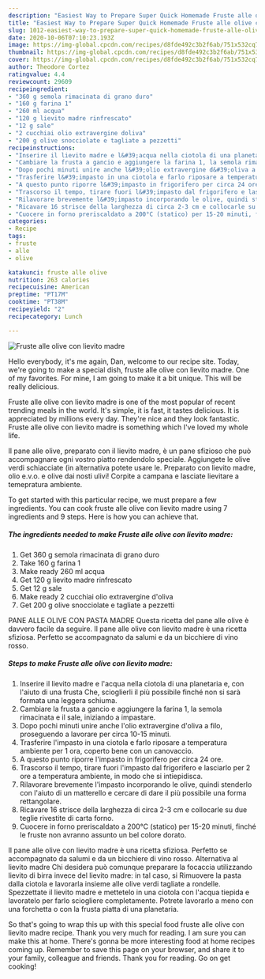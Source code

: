 ```yaml
---
description: "Easiest Way to Prepare Super Quick Homemade Fruste alle olive con lievito madre"
title: "Easiest Way to Prepare Super Quick Homemade Fruste alle olive con lievito madre"
slug: 1012-easiest-way-to-prepare-super-quick-homemade-fruste-alle-olive-con-lievito-madre
date: 2020-10-06T07:10:23.193Z
image: https://img-global.cpcdn.com/recipes/d8fde492c3b2f6ab/751x532cq70/fruste-alle-olive-con-lievito-madre-recipe-main-photo.jpg
thumbnail: https://img-global.cpcdn.com/recipes/d8fde492c3b2f6ab/751x532cq70/fruste-alle-olive-con-lievito-madre-recipe-main-photo.jpg
cover: https://img-global.cpcdn.com/recipes/d8fde492c3b2f6ab/751x532cq70/fruste-alle-olive-con-lievito-madre-recipe-main-photo.jpg
author: Theodore Cortez
ratingvalue: 4.4
reviewcount: 29609
recipeingredient:
- "360 g semola rimacinata di grano duro"
- "160 g farina 1"
- "260 ml acqua"
- "120 g lievito madre rinfrescato"
- "12 g sale"
- "2 cucchiai olio extravergine doliva"
- "200 g olive snocciolate e tagliate a pezzetti"
recipeinstructions:
- "Inserire il lievito madre e l&#39;acqua nella ciotola di una planetaria e, con l&#39;aiuto di una frusta Che, scioglierli il più possibile finché non si sarà formata una leggera schiuma."
- "Cambiare la frusta a gancio e aggiungere la farina 1, la semola rimacinata e il sale, iniziando a impastare."
- "Dopo pochi minuti unire anche l&#39;olio extravergine d&#39;oliva a filo, proseguendo a lavorare per circa 10-15 minuti."
- "Trasferire l&#39;impasto in una ciotola e farlo riposare a temperatura ambiente per 1 ora, coperto bene con un canovaccio."
- "A questo punto riporre l&#39;impasto in frigorifero per circa 24 ore."
- "Trascorso il tempo, tirare fuori l&#39;impasto dal frigorifero e lasciarlo per 2 ore a temperatura ambiente, in modo che si intiepidisca."
- "Rilavorare brevemente l&#39;impasto incorporando le olive, quindi stenderlo con l&#39;aiuto di un matterello e cercare di dare il più possibile una forma rettangolare."
- "Ricavare 16 strisce della larghezza di circa 2-3 cm e collocarle su due teglie rivestite di carta forno."
- "Cuocere in forno preriscaldato a 200°C (statico) per 15-20 minuti, finché le fruste non avranno assunto un bel colore dorato."
categories:
- Recipe
tags:
- fruste
- alle
- olive

katakunci: fruste alle olive 
nutrition: 263 calories
recipecuisine: American
preptime: "PT17M"
cooktime: "PT38M"
recipeyield: "2"
recipecategory: Lunch

---
```



![Fruste alle olive con lievito madre](https://img-global.cpcdn.com/recipes/d8fde492c3b2f6ab/751x532cq70/fruste-alle-olive-con-lievito-madre-recipe-main-photo.jpg)

Hello everybody, it's me again, Dan, welcome to our recipe site. Today, we're going to make a special dish, fruste alle olive con lievito madre. One of my favorites. For mine, I am going to make it a bit unique. This will be really delicious.

Fruste alle olive con lievito madre is one of the most popular of recent trending meals in the world. It's simple, it is fast, it tastes delicious. It is appreciated by millions every day. They're nice and they look fantastic. Fruste alle olive con lievito madre is something which I've loved my whole life.

Il pane alle olive, preparato con il lievito madre, è un pane sfizioso che può accompagnare ogni vostro piatto rendendolo speciale. Aggiungete le olive verdi schiacciate (in alternativa potete usare le. Preparato con lievito madre, olio e.v.o. e olive dai nosti ulivi! Corpite a campana e lasciate lievitare a temepratura ambiente.


To get started with this particular recipe, we must prepare a few ingredients. You can cook fruste alle olive con lievito madre using 7 ingredients and 9 steps. Here is how you can achieve that.

<!--inarticleads1-->

##### The ingredients needed to make Fruste alle olive con lievito madre:

1. Get 360 g semola rimacinata di grano duro
1. Take 160 g farina 1
1. Make ready 260 ml acqua
1. Get 120 g lievito madre rinfrescato
1. Get 12 g sale
1. Make ready 2 cucchiai olio extravergine d&#39;oliva
1. Get 200 g olive snocciolate e tagliate a pezzetti


PANE ALLE OLIVE CON PASTA MADRE Questa ricetta del pane alle olive è davvero facile da seguire. Il pane alle olive con lievito madre è una ricetta sfiziosa. Perfetto se accompagnato da salumi e da un bicchiere di vino rosso. 

<!--inarticleads2-->

##### Steps to make Fruste alle olive con lievito madre:

1. Inserire il lievito madre e l&#39;acqua nella ciotola di una planetaria e, con l&#39;aiuto di una frusta Che, scioglierli il più possibile finché non si sarà formata una leggera schiuma.
1. Cambiare la frusta a gancio e aggiungere la farina 1, la semola rimacinata e il sale, iniziando a impastare.
1. Dopo pochi minuti unire anche l&#39;olio extravergine d&#39;oliva a filo, proseguendo a lavorare per circa 10-15 minuti.
1. Trasferire l&#39;impasto in una ciotola e farlo riposare a temperatura ambiente per 1 ora, coperto bene con un canovaccio.
1. A questo punto riporre l&#39;impasto in frigorifero per circa 24 ore.
1. Trascorso il tempo, tirare fuori l&#39;impasto dal frigorifero e lasciarlo per 2 ore a temperatura ambiente, in modo che si intiepidisca.
1. Rilavorare brevemente l&#39;impasto incorporando le olive, quindi stenderlo con l&#39;aiuto di un matterello e cercare di dare il più possibile una forma rettangolare.
1. Ricavare 16 strisce della larghezza di circa 2-3 cm e collocarle su due teglie rivestite di carta forno.
1. Cuocere in forno preriscaldato a 200°C (statico) per 15-20 minuti, finché le fruste non avranno assunto un bel colore dorato.


Il pane alle olive con lievito madre è una ricetta sfiziosa. Perfetto se accompagnato da salumi e da un bicchiere di vino rosso. Alternativa al lievito madre Chi desidera può comunque preparare la focaccia utilizzando lievito di birra invece del lievito madre: in tal caso, si Rimuovere la pasta dalla ciotola e lavorarla insieme alle olive verdi tagliate a rondelle. Spezzettate il lievito madre e mettetelo in una ciotola con l&#39;acqua tiepida e lavoratelo per farlo sciogliere completamente. Potrete lavorarlo a meno con una forchetta o con la frusta piatta di una planetaria. 

So that's going to wrap this up with this special food fruste alle olive con lievito madre recipe. Thank you very much for reading. I am sure you can make this at home. There's gonna be more interesting food at home recipes coming up. Remember to save this page on your browser, and share it to your family, colleague and friends. Thank you for reading. Go on get cooking!
